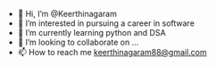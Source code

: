 - 👋 Hi, I’m @Keerthinagaram
- 👀 I’m interested in pursuing a career in software 
- 🌱 I’m currently learning python and DSA
- 💞️ I’m looking to collaborate on ...
- 📫 How to reach me keerthinagaram88@gmail.com

<!---
Keerthinagaram/Keerthinagaram is a ✨ special ✨ repository because its `README.md` (this file) appears on your GitHub profile.
You can click the Preview link to take a look at your changes.
--->
